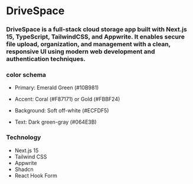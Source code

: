# DriveSpace

### DriveSpace is a full-stack cloud storage app built with Next.js 15, TypeScript, TailwindCSS, and Appwrite. It enables secure file upload, organization, and management with a clean, responsive UI using modern web development and authentication techniques.


### color schema
 - Primary: Emerald Green (#10B981)

 - Accent: Coral (#F87171) or Gold (#FBBF24)

 - Background: Soft off-white (#ECFDF5)

 - Text: Dark green-gray (#064E3B)


 ### Technology
  - Next.js 15
  - Tailwind CSS
  - Appwrite
  - Shadcn
  - React Hook Form